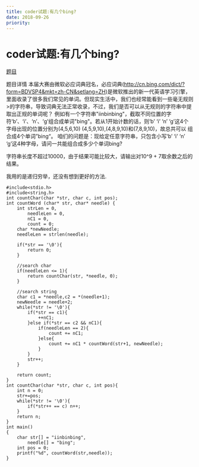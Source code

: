 ```yaml
---
title: coder试题:有几个bing?	
date: 2018-09-26
priority:
---
```

# coder试题:有几个bing?	

[题目](http://hero.csdn.net/question/details?id=215&examid=210)

题目详情
本届大赛由微软必应词典冠名，必应词典(http://cn.bing.com/dict/?form=BDVSP4&mkt=zh-CN&setlang=ZH)是微软推出的新一代英语学习引擎，里面收录了很多我们常见的单词。但现实生活中，我们也经常能看到一些毫无规则>的字符串，导致词典无法正常收录，不过，我们是否可以从无规则的字符串中提取出正规的单词呢？
例如有一个字符串"iinbinbing"，截取不同位置的字符‘b’、‘i’、‘n’、‘g’组合成单词"bing"。若从1开始计数的话，则‘b’ ‘i’ ‘n’ ‘g’这4个字母出现的位置分别为(4,5,6,10) (4,5,9,10),(4,8,9,10)和(7,8,9,10)，故总共可以
组合成4个单词”bing“。
咱们的问题是：现给定任意字符串，只包含小写‘b’ ‘i’ ‘n’ ‘g’这4种字母，请问一共能组合成多少个单词bing?

字符串长度不超过10000，由于结果可能比较大，请输出对10^9 + 7取余数之后的结果。

我用的是递归穷举，还没有想到更好的方法.

	#include<stdio.h>
	#include<string.h>
	int countChar(char *str, char c, int pos);
	int countWord (char* str, char* needle) {
		int strLen = 0,
			needleLen = 0,
			nC1 = 0,
			count = 0;
		char *newNeedle;
		needleLen = strlen(needle);

		if(*str == '\0'){
			return 0;
		}

		//search char
		if(needleLen <= 1){
			return countChar(str, *needle, 0);  
		}

		//search string
		char c1 = *needle,c2 = *(needle+1);
		newNeedle = needle+2;
		while(*str != '\0'){
			if(*str == c1){
				++nC1;      
			}else if(*str == c2 && nC1){
				if(needleLen == 2){
					count += nC1;       
				}else{
					count += nC1 * countWord(str+1, newNeedle);         
				}
			}
			str++;  
		}

		return count;
	}
	int countChar(char *str, char c, int pos){
		int n = 0;
		str+=pos;
		while(*str != '\0'){
			if(*str++ == c) n++;
		}
		return n;
	}
	int main()
	{
		char str[] = "iinbinbing", 
			needle[] = "bing";
		int pos = 0;
		printf("%d", countWord(str,needle));
	}